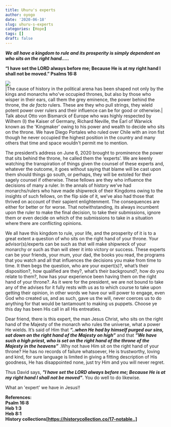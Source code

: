 ```yaml
---
title: Uhuru's experts
author: oyogo
date: '2020-06-18'
slug: uhuru-s-experts
categories: [Hope]
tags: []
draft: false
---
```


_**We all have a kingdom to rule and its prosperity is simply dependent on who sits on the right hand…..**_

**“I have set the LORD always before me; Because He is at my right hand I shall not be moved.” Psalms 16:8**

![](/images/eminence_grise.jpg)  
|The cause of history in the political arena has been shaped not only by the kings and monarchs who've occupied thrones,
but also by those who wisper in their ears,
call them the grey eminence, the power behind the throne,  the _de facto_  rulers. These are they who pull strings, they wield potent power over rulers and their                   influence can be for good or otherwise.|
Talk about Otto von Bismarck of Europe who was highly respected by Wilhem (I) the Kaiser of Germany, Richard Neville, the Earl of Warwick known as the 'Kingmaker' owing to his power and wealth
to decide who sits on the throne. We have Diego Portales who ruled over Chile with an iron fist though he never occupied the highest position in the country and many others that time
and space wouldn't permit me to mention. 

The president’s address on June 6, 2020 brought to prominence the power that sits behind the throne, he called them the ‘experts’.  We are keenly watching the transpiration of things given the counsel  of these experts and, whatever the outcome, it goes without saying that blame will be cast upon them should things go south, or perhaps, they will be extoled for their sagely counsel if otherwise. These fellows are they who influence the decisions of many a ruler. In the annals of history we’ve had monarchs/rulers who have made shipwreck of their Kingdoms owing to the insights of such fellows, on the flip side of it, we’ve also had those that thrived on account of their sapient enlightenment. The consequences are either for better or for worse. That notwithstanding, its always incumbent upon the ruler to make the final decision, to take their submissions, ignore them or even decide on which of the submissions to take in a situation where there are conflicting opinions.  

We all have this kingdom to rule, your life, and the prosperity of it is to a great extent a question of who sits on the right hand of your throne. Your advisor(s)/experts can be such as that will make shipwreck of your monarchy or such as than will steer it into victory or success. These experts can be your friends, your mum, your dad, the books you read, the programs that you watch and all that influences the decisions you make from time to time. It then begs the question, who are your expert(s)?,  what’s their disposition?, how qualified are they?, what’s their background?, how do you relate to them?, how has your experience been having them on the right hand of your throne?.  As it were for the president, we are not bound to take any of the advises for it fully rests with us as to which course to take upon getting their opinion, in other words we have our will power to engage, even God who created us, and as such, gave us the will, never coerces us to do anything for that would be tantamount to making us puppets. Choose ye this day has been His call in all His entreaties.   

Dear friend, there is this expert, the man Jesus Christ, who sits on the right hand of the Majesty of the monarch who rules the universe, what a power He wields. It’s said of Him that _**“..when He had by himself purged our sins, sat down on the right hand of the Majesty on high”**_ and that _**”We have such a high priest, who is set on the right hand of the throne of the Majesty in the heavens”**_ .Why not have Him sit on the right hand of your throne? He has no records of failure whatsoever, He is trustworthy, loving and kind, for sure language is limited in giving a fitting description of His goodness, He has disappointed none, just try Him and you will never regret.  

Thus David says, _**"I have set the LORD always before me; Because He is at my right hand I shall not be moved"**_. You do well to do likewise.    

What an 'expert' we have in Jesus!!   


**References:**  
**Psalm 16:8**    
**Heb 1:3**    
**Heb 8:1**    
**History collections[https://historycollection.co/17-notable..]**  
